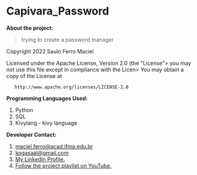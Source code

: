 # Capivara_Password

**About the project:**  

>trying to create a password manager

Copyright 2022 Saulo Ferro Maciel   

   Licensed under the Apache License, Version 2.0 (the "License">
   you may not use this file except in compliance with the Licen>
   You may obtain a copy of the License at

       http://www.apache.org/licenses/LICENSE-2.0


**Programming Languages ​​Used:**
1. Python
2. SQL
3. Kivylang - kivy language

**Developer Contact:**                                 
1. maciel.ferro@acad.ifma.edu.br                          
2. kogasaal@gmail.com                                  
3. [My LinkedIn Profile.](https://br.linkedin.com/in/saulo-ferro-maciel-74b65a1b8)
4. [Follow the project playlist on YouTube.](https://www.youtube.com/watch?v=TL6i_MWZZqY&list=PLUvyOEX2BqKdtBW_rWnEgr2eJSCkKGml4)
